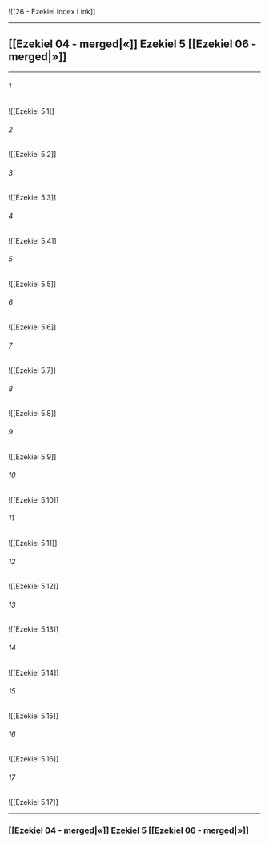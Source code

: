 ![[26 - Ezekiel Index Link]]

---
##  [[Ezekiel 04 - merged|«]] Ezekiel 5 [[Ezekiel 06 - merged|»]]

---

###### 1
![[Ezekiel 5.1]] 

###### 2
![[Ezekiel 5.2]] 

###### 3
![[Ezekiel 5.3]] 

###### 4
![[Ezekiel 5.4]]

###### 5 
![[Ezekiel 5.5]] 

###### 6
![[Ezekiel 5.6]] 

###### 7
![[Ezekiel 5.7]] 

###### 8
![[Ezekiel 5.8]] 

###### 9
![[Ezekiel 5.9]] 

###### 10
![[Ezekiel 5.10]] 

###### 11
![[Ezekiel 5.11]] 

###### 12
![[Ezekiel 5.12]]

###### 13
![[Ezekiel 5.13]] 

###### 14
![[Ezekiel 5.14]] 

###### 15
![[Ezekiel 5.15]]

###### 16
![[Ezekiel 5.16]] 

###### 17
![[Ezekiel 5.17]]


---
###  [[Ezekiel 04 - merged|«]] Ezekiel 5 [[Ezekiel 06 - merged|»]]